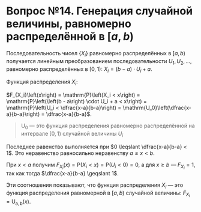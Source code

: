# Вопрос №14. Генерация случайной величины, равномерно распределённой в $\left[a, \, b\right)$

Последовательность чисел $\left\{X_i\right\}$ равномерно распределённых в
$\left[a, \, b\right)$ получается линейным преобразованием последовательности
$U_1, U_2, \ldots$, равномерно распределённых в $\left[0, \, 1\right)$:
$X_i = \left(b - a\right) \cdot U_i + a$.

Функция распределения $X_i$:

$F_{X_i}\left(x\right) = \mathrm{P}\left(X_i < x\right) = \mathrm{P}\left(\left(b - a\right) \cdot U_i + a < x\right) = \mathrm{P}\left(U_i < \dfrac{x-a}{b-a}\right) = \mathrm{U_0}\left(\dfrac{x-a}{b-a}\right) = \dfrac{x-a}{b-a}$.

> $\mathrm{U_0}$ — это функция распределения равномерно распределённой на
> интервале $\left[0, \, 1\right)$ случайной величины $U_i$

Последнее равенство выполняется при $0 \leqslant \dfrac{x-a}{b-a} < 1$. Это
неравенство равносильно неравенству $a \leqslant x < b$.

При $x < a$ получим
$F_{X_i}\left(x\right) = \mathrm{P}\left(X_i < x\right) = \mathrm{P}\left(U_i < 0\right) = 0$,
а для $x \geqslant b$ — $F_{X_i} = 1$, так как тогда
$\dfrac{x-a}{b-a} \geqslant 1$.

Эти соотношения показывают, что функция распределения $X_i$ — это функция
распределения равномерной в $\left[a, \, b\right)$ случайной величины:
$F_{X_i} = \mathrm{U_{a, \, b}}\left(x\right)$.
